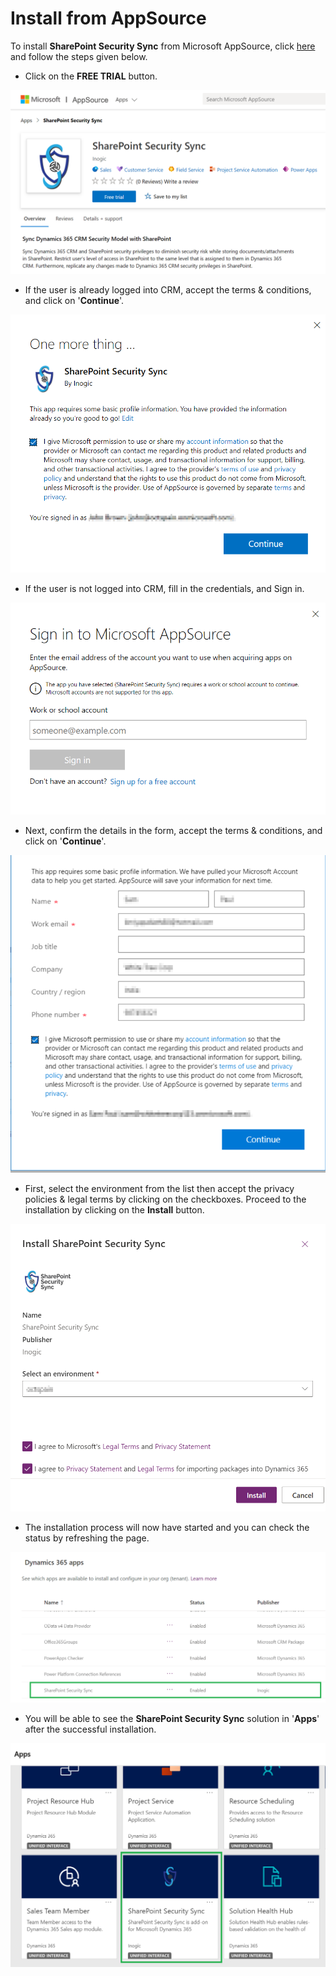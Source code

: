 # Install from AppSource

To install **SharePoint Security Sync** from Microsoft AppSource, click [here](https://appsource.microsoft.com/en-gb/product/dynamics-365/inogic.sync-dynamics-365-sharepoint-security-model?tab=Overview) and follow the steps given below.

* Click on the **FREE TRIAL** button.

![](<../../.gitbook/assets/1 (260).png>)

* If the user is already logged into CRM, accept the terms & conditions, and click on '**Continue**'.

![](<../../.gitbook/assets/2 (19).png>)

* If the user is not logged into CRM, fill in the credentials, and Sign in.

![](../../.gitbook/assets/3.png)

* Next, confirm the details in the form, accept the terms & conditions, and click on '**Continue**'.

![](<../../.gitbook/assets/4 (8).png>)

* First, select the environment from the list then accept the privacy policies & legal terms by clicking on the checkboxes. Proceed to the installation by clicking on the **Install** button.

![](<../../.gitbook/assets/5 (23).png>)

* The installation process will now have started and you can check the status by refreshing the page.

![](<../../.gitbook/assets/6 (11).png>)

* You will be able to see the **SharePoint Security Sync** solution in '**Apps**' after the successful installation.

![](<../../.gitbook/assets/7 (15).png>)
